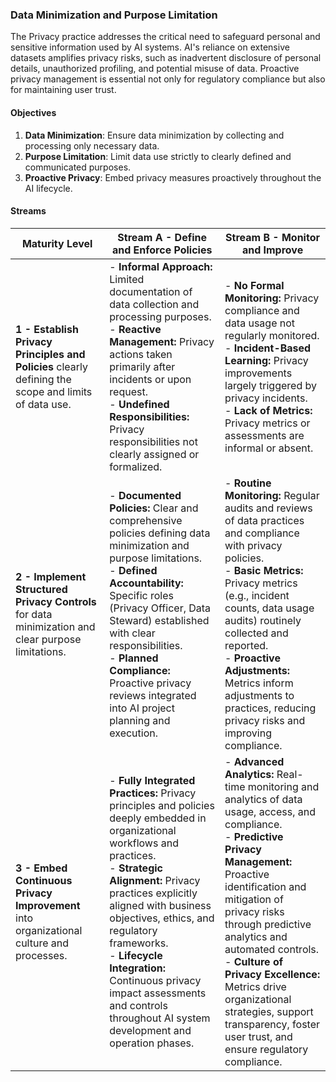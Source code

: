 ### Data Minimization and Purpose Limitation

The Privacy practice addresses the critical need to safeguard personal and sensitive information used by AI systems. AI's reliance on extensive datasets amplifies privacy risks, such as inadvertent disclosure of personal details, unauthorized profiling, and potential misuse of data. Proactive privacy management is essential not only for regulatory compliance but also for maintaining user trust.

#### Objectives

1. **Data Minimization**: Ensure data minimization by collecting and processing only necessary data.
2. **Purpose Limitation**: Limit data use strictly to clearly defined and communicated purposes.
3. **Proactive Privacy**: Embed privacy measures proactively throughout the AI lifecycle.

#### Streams

| Maturity Level                                                                                       | Stream A - Define and Enforce Policies                                                                                                                                                                                                                                                                                                                                                                 | Stream B - Monitor and Improve                                                                                                                                                                                                                                                                                                                                                                                        |
| ---------------------------------------------------------------------------------------------------- | ------------------------------------------------------------------------------------------------------------------------------------------------------------------------------------------------------------------------------------------------------------------------------------------------------------------------------------------------------------------------------------------------------ | --------------------------------------------------------------------------------------------------------------------------------------------------------------------------------------------------------------------------------------------------------------------------------------------------------------------------------------------------------------------------------------------------------------------- |
| **1 - Establish Privacy Principles and Policies** clearly defining the scope and limits of data use. | - **Informal Approach:** Limited documentation of data collection and processing purposes.<br>- **Reactive Management:** Privacy actions taken primarily after incidents or upon request.<br>- **Undefined Responsibilities:** Privacy responsibilities not clearly assigned or formalized.                                                                                                            | - **No Formal Monitoring:** Privacy compliance and data usage not regularly monitored.<br>- **Incident-Based Learning:** Privacy improvements largely triggered by privacy incidents.<br>- **Lack of Metrics:** Privacy metrics or assessments are informal or absent.                                                                                                                                                |
| **2 - Implement Structured Privacy Controls** for data minimization and clear purpose limitations.   | - **Documented Policies:** Clear and comprehensive policies defining data minimization and purpose limitations.<br>- **Defined Accountability:** Specific roles (Privacy Officer, Data Steward) established with clear responsibilities.<br>- **Planned Compliance:** Proactive privacy reviews integrated into AI project planning and execution.                                                     | - **Routine Monitoring:** Regular audits and reviews of data practices and compliance with privacy policies.<br>- **Basic Metrics:** Privacy metrics (e.g., incident counts, data usage audits) routinely collected and reported.<br>- **Proactive Adjustments:** Metrics inform adjustments to practices, reducing privacy risks and improving compliance.                                                           |
| **3 - Embed Continuous Privacy Improvement** into organizational culture and processes.              | - **Fully Integrated Practices:** Privacy principles and policies deeply embedded in organizational workflows and practices.<br>- **Strategic Alignment:** Privacy practices explicitly aligned with business objectives, ethics, and regulatory frameworks.<br>- **Lifecycle Integration:** Continuous privacy impact assessments and controls throughout AI system development and operation phases. | - **Advanced Analytics:** Real-time monitoring and analytics of data usage, access, and compliance.<br>- **Predictive Privacy Management:** Proactive identification and mitigation of privacy risks through predictive analytics and automated controls.<br>- **Culture of Privacy Excellence:** Metrics drive organizational strategies, support transparency, foster user trust, and ensure regulatory compliance. |


